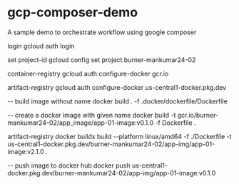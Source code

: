 # gcp-composer-demo
A sample demo to orchestrate workflow using google composer


login
gcloud auth login

set project-id
gcloud config set project burner-mankumar24-02


container-registry
gcloud auth configure-docker gcr.io

artifact-registry
gcloud auth configure-docker us-central1-docker.pkg.dev




-- build image without name
docker build . -f .docker/dockerfile/Dockerfile

-- create a docker image with given name
docker build -t gcr.io/burner-mankumar24-02/app_image/app-01-image:v0.1.0 -f Dockerfile .

artifact-registry
docker buildx build --platform linux/amd64 -f ./Dockerfile -t us-central1-docker.pkg.dev/burner-mankumar24-02/app-img/app-01-image:v2.1.0 .


-- push image to docker hub
docker push us-central1-docker.pkg.dev/burner-mankumar24-02/app-img/app-01-image:v0.1.0

